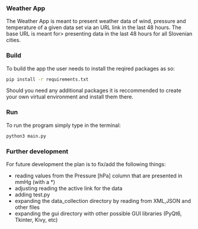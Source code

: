 ### Weather App

The Weather App is meant to present weather data of wind, pressure and temperature
of a given data set via an URL link in the last 48 hours. The base URL is meant for>
presenting data in the last 48 hours for all Slovenian cities.

### Build

To build the app the user needs to install the reqired packages as so:

~~~bash
pip install -r requirements.txt
~~~

Should you need any additional packages it is reccommended to create
your own virtual environment and install them there.

### Run

To run the program simply type in the terminal:

~~~bash
python3 main.py
~~~

### Further development

For future development the plan is to fix/add the following things:

- reading values from the Pressure [hPa] column that are presented in mmHg (with a *)
- adjusting reading the active link for the data
- adding test.py
- expanding the data_collection directory by reading from XML,JSON and other files
- expanding the gui directory with other possible GUI libraries (PyQt6, Tkinter, Kivy, etc)


